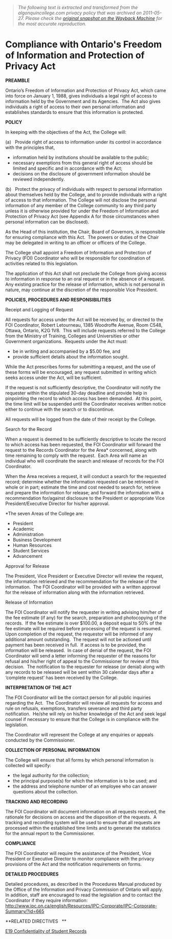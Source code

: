> *The following text is extracted and transformed from the algonquincollege.com privacy policy that was archived on 2011-05-27. Please check the [original snapshot on the Wayback Machine](https://web.archive.org/web/20110527002425id_/http%3A//www2.algonquincollege.com/directives/policy/compliance-with-ontario%25E2%2580%2599s-freedom-of-information-and-protection-of-privacy-act) for the most accurate reproduction.*

# Compliance with Ontario's Freedom of Information and Protection of Privacy Act

**PREAMBLE**

Ontario’s Freedom of Information and Protection of Privacy Act, which came into force on January 1, 1988, gives individuals a legal right of access to information held by the Government and its Agencies.  The Act also gives individuals a right of access to their own personal information and establishes standards to ensure that this information is protected.

 **POLICY**

In keeping with the objectives of the Act, the College will:

(a)   Provide right of access to information under its control in accordance with the principles that,

  * information held by institutions should be available to the public;
  * necessary exemptions from this general right of access should be limited and specific and in accordance with the Act;
  * decisions on the disclosure of government information should be reviewed independently.



(b)   Protect the privacy of individuals with respect to personal information about themselves held by the College, and to provide individuals with a right of access to that information. The College will not disclose the personal information of any member of the College community to any third party unless it is otherwise provided for under the Freedom of Information and Protection of Privacy Act (see Appendix A for those circumstances when personal information can be disclosed).

As the Head of this institution, the Chair, Board of Governors, is responsible for ensuring compliance with this Act.  The powers or duties of the Chair may be delegated in writing to an officer or officers of the College.

The College shall appoint a Freedom of Information and Protection of Privacy (FOI) Coordinator who will be responsible for coordination of activities related to this legislation.

The application of this Act shall not preclude the College from giving access to information in response to an oral request or in the absence of a request.  Any existing practice for the release of information, which is not personal in nature, may continue at the discretion of the responsible Vice President.

 **POLICIES, PROCEDURES AND RESPONSIBILITIES**

Receipt and Logging of Request 

All requests for access under the Act will be received by, or directed to the FOI Coordinator, Robert Letourneau, 1385 Woodroffe Avenue, Room C548, Ottawa, Ontario, K2G 1V8.  This will include requests referred to the College from the Ministry of Training, Colleges and Universities or other Government organizations.  Requests under the Act must:

  * be in writing and accompanied by a $5.00 fee, and
  * provide sufficient details about the information sought.



While the Act prescribes forms for submitting a request, and the use of these forms will be encouraged, any request submitted in writing which seeks access under the Act, will be sufficient.

If the request is not sufficiently descriptive, the Coordinator will notify the requester within the stipulated 30-day deadline and provide help in pinpointing the record to which access has been demanded.  At this point, the time limit will be suspended until the Coordinator receives written notice either to continue with the search or to discontinue.

All requests will be logged from the date of their receipt by the College.

Search for the Record

When a request is deemed to be sufficiently descriptive to locate the record to which access has been requested, the FOI Coordinator will forward the request to the Records Coordinator for the Area* concerned, along with time remaining to comply with the request.  Each Area will name an individual who will coordinate the search and release of records for the FOI Coordinator.

When the Area receives a request, it will conduct a search for the requested record; determine whether the information requested can be retrieved in whole or in part; estimate the time and cost needed to search for, retrieve and prepare the information for release; and forward the information with a recommendation for/against disclosure to the President or appropriate Vice President/Executive Director for his/her approval.

*The seven Areas of the College are:

  * President
  * Academic
  * Administration
  * Business Development
  * Human Resources
  * Student Services
  * Advancement



Approval for Release

The President, Vice President or Executive Director will review the request, the information retrieved and the recommendation for the release of the information.  The FOI Coordinator will be provided with a written approval for the release of information along with the information retrieved.

Release of Information

The FOI Coordinator will notify the requester in writing advising him/her of the fee estimate (if any) for the search, preparation and photocopying of the records.  If the fee estimate is over $100.00, a deposit equal to 50% of the fee estimate will be required before processing of the request is resumed.  Upon completion of the request, the requestor will be informed of any additional amount outstanding.  The request will not be actioned until payment has been received in full.  If access is to be provided, the information will be released.  In case of denial of the request, the FOI Coordinator will send a letter informing the requester of the reasons for refusal and his/her right of appeal to the Commissioner for review of this decision.  The notification to the requester for release (or denial) along with any records to be released will be sent within 30 calendar days after a ‘complete request’ has been received by the College.

 **INTERPRETATION OF THE ACT**

The FOI Coordinator will be the contact person for all public inquiries regarding the Act.  The Coordinator will review all requests for access and rule on refusals, exemptions, transfers severance and third party notification.  He/she will rely on his/her knowledge of the Act and seek legal counsel if necessary to ensure that the College is in compliance with the legislation.

The Coordinator will represent the College at any enquiries or appeals conducted by the Commissioner.

 **COLLECTION OF PERSONAL INFORMATION**

The College will ensure that all forms by which personal information is collected will specify:

  * the legal authority for the collection;
  * the principal purpose(s) for which the information is to be used; and
  * the address and telephone number of an employee who can answer questions about the collection.



 **TRACKING AND RECORDING**

The FOI Coordinator will document information on all requests received, the rationale for decisions on access and the disposition of the requests.  A tracking and recording system will be used to ensure that all requests are processed within the established time limits and to generate the statistics for the annual report to the Commissioner.

 **COMPLIANCE**

The FOI Coordinator will require the assistance of the President, Vice President or Executive Director to monitor compliance with the privacy provisions of the Act and the notification requirements on forms.

 **DETAILED PROCEDURES**

Detailed procedures, as described in the Procedures Manual produced by the Office of the Information and Privacy Commission of Ontario will apply.  In addition, staff are encouraged to read the legislation and to contact the Coordinator if they require information: <http://www.ipc.on.ca/english/Resources/IPC-Corporate/IPC-Corporate-Summary/?id=665>

**RELATED DIRECTIVES   **

[E19 Confidentiality of Student Records](http://www2.algonquincollege.com/directives/policy/confidentiality-of-student-records/)
